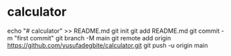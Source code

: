 # calculator
echo "# calculator" >> README.md
git init
git add README.md
git commit -m "first commit"
git branch -M main
git remote add origin https://github.com/yusufadegbite/calculator.git
git push -u origin main
